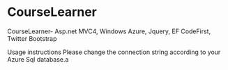 CourseLearner
=============

CourseLearner- Asp.net MVC4, Windows Azure, Jquery, EF CodeFirst, Twitter Bootstrap

Usage instructions
Please change the connection string according to your Azure Sql database.a

